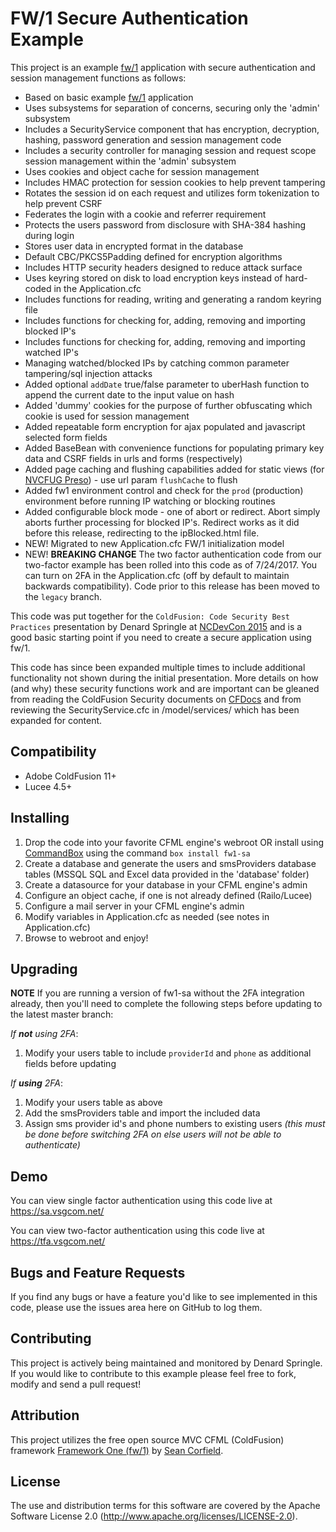 # FW/1 Secure Authentication Example

This project is an example [fw/1](https://github.com/framework-one/fw1) application with secure authentication and session management functions as follows:

* Based on basic example [fw/1](https://github.com/framework-one/fw1) application
* Uses subsystems for separation of concerns, securing only the 'admin' subsystem
* Includes a SecurityService component that has encryption, decryption, hashing, password generation and session management code
* Includes a security controller for managing session and request scope session management within the 'admin' subsystem
* Uses cookies and object cache for session management
* Includes HMAC protection for session cookies to help prevent tampering
* Rotates the session id on each request and utilizes form tokenization to help prevent CSRF
* Federates the login with a cookie and referrer requirement
* Protects the users password from disclosure with SHA-384 hashing during login
* Stores user data in encrypted format in the database
* Default CBC/PKCS5Padding defined for encryption algorithms
* Includes HTTP security headers designed to reduce attack surface
* Uses keyring stored on disk to load encryption keys instead of hard-coded in the Application.cfc
* Includes functions for reading, writing and generating a random keyring file
* Includes functions for checking for, adding, removing and importing blocked IP's
* Includes functions for checking for, adding, removing and importing watched IP's 
* Managing watched/blocked IPs by catching common parameter tampering/sql injection attacks
* Added optional `addDate` true/false parameter to uberHash function to append the current date to the input value on hash
* Added 'dummy' cookies for the purpose of further obfuscating which cookie is used for session management
* Added repeatable form encryption for ajax populated and javascript selected form fields
* Added BaseBean with convenience functions for populating primary key data and CSRF fields in urls and forms (respectively)
* Added page caching and flushing capabilities added for static views (for [NVCFUG Preso](https://www.meetup.com/nvcfug/events/236791823/)) - use url param `flushCache` to flush
* Added fw1 environment control and check for the `prod` (production) environment before running IP watching or blocking routines
* Added configurable block mode - one of abort or redirect. Abort simply aborts further processing for blocked IP's. Redirect works as it did before this release, redirecting to the ipBlocked.html file.
* NEW! Migrated to new Application.cfc FW/1 initialization model
* NEW! **BREAKING CHANGE** The two factor authentication code from our two-factor example has been rolled into this code as of 7/24/2017. You can turn on 2FA in the Application.cfc (off by default to maintain backwards compatibility). Code prior to this release has been moved to the `legacy` branch.

This code was put together for the `ColdFusion: Code Security Best Practices` presentation by Denard Springle at [NCDevCon 2015](http://www.ncdevcon.com) and is a good basic starting point if you need to create a secure application using fw/1.

This code has since been expanded multiple times to include additional functionality not shown during the initial presentation. More details on how (and why) these security functions work and are important can be gleaned from reading the ColdFusion Security documents on [CFDocs](http://cfdocs.org/security) and from reviewing the SecurityService.cfc in /model/services/ which has been expanded for content.

## Compatibility

* Adobe ColdFusion 11+
* Lucee 4.5+

## Installing

1. Drop the code into your favorite CFML engine's webroot OR install using [CommandBox](https://www.ortussolutions.com/products/commandbox) using the command `box install fw1-sa`
2. Create a database and generate the users and smsProviders database tables (MSSQL SQL and Excel data provided in the 'database' folder)
3. Create a datasource for your database in your CFML engine's admin
4. Configure an object cache, if one is not already defined (Railo/Lucee)
5. Configure a mail server in your CFML engine's admin
6. Modify variables in Application.cfc as needed (see notes in Application.cfc)
7. Browse to webroot and enjoy!

## Upgrading

**NOTE** If you are running a version of fw1-sa without the 2FA integration already, then you'll need to complete the following steps before updating to the latest master branch:

_If **not** using 2FA_:

1. Modify your users table to include `providerId` and `phone` as additional fields before updating

_If **using** 2FA_:

1. Modify your users table as above 
2. Add the smsProviders table and import the included data
3. Assign sms provider id's and phone numbers to existing users *(this must be done before switching 2FA on else users will not be able to authenticate)*

## Demo

You can view single factor authentication using this code live at https://sa.vsgcom.net/

You can view two-factor authentication using this code live at https://tfa.vsgcom.net/

## Bugs and Feature Requests

If you find any bugs or have a feature you'd like to see implemented in this code, please use the issues area here on GitHub to log them.

## Contributing

This project is actively being maintained and monitored by Denard Springle. If you would like to contribute to this example please feel free to fork, modify and send a pull request!

## Attribution

This project utilizes the free open source MVC CFML (ColdFusion) framework  [Framework One (fw/1)](https://github.com/framework-one/fw1) by [Sean Corfield](https://twitter.com/seancorfield).

## License

The use and distribution terms for this software are covered by the Apache Software License 2.0 (http://www.apache.org/licenses/LICENSE-2.0).
